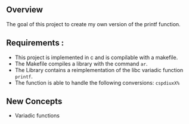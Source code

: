 ## Overview

The goal of this project to create my own version of the printf function.

## Requirements :

-   This project is implemented in c and is compilable with a makefile.
-   The Makefile compiles a library with the command `ar`.
-   The Library contains a reimplementation of the libc variadic function `printf`.
-   The function is able to handle the following conversions: `cspdiuxX%`

## New Concepts

-   Variadic functions
